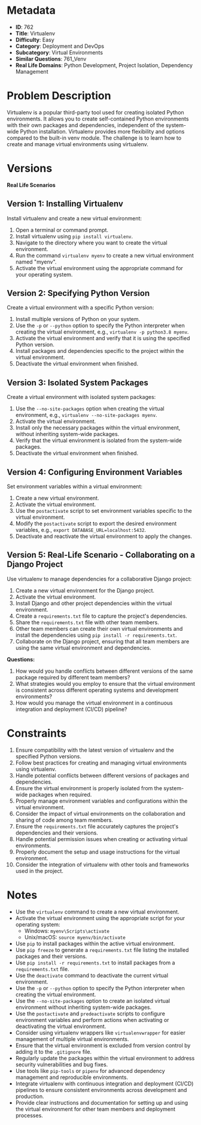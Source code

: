 # Metadata

- **ID**: 762
- **Title**: Virtualenv
- **Difficulty**: Easy
- **Category**: Deployment and DevOps
- **Subcategory**: Virtual Environments
- **Similar Questions**: 761_Venv
- **Real Life Domains**: Python Development, Project Isolation, Dependency Management

# Problem Description

Virtualenv is a popular third-party tool used for creating isolated Python environments. It allows you to create self-contained Python environments with their own packages and dependencies, independent of the system-wide Python installation. Virtualenv provides more flexibility and options compared to the built-in venv module. The challenge is to learn how to create and manage virtual environments using virtualenv.

# Versions

**Real Life Scenarios**

## Version 1: Installing Virtualenv

Install virtualenv and create a new virtual environment:

1. Open a terminal or command prompt.
2. Install virtualenv using `pip install virtualenv`.
3. Navigate to the directory where you want to create the virtual environment.
4. Run the command `virtualenv myenv` to create a new virtual environment named "myenv".
5. Activate the virtual environment using the appropriate command for your operating system.

## Version 2: Specifying Python Version

Create a virtual environment with a specific Python version:

1. Install multiple versions of Python on your system.
2. Use the `-p` or `--python` option to specify the Python interpreter when creating the virtual environment, e.g., `virtualenv -p python3.8 myenv`.
3. Activate the virtual environment and verify that it is using the specified Python version.
4. Install packages and dependencies specific to the project within the virtual environment.
5. Deactivate the virtual environment when finished.

## Version 3: Isolated System Packages

Create a virtual environment with isolated system packages:

1. Use the `--no-site-packages` option when creating the virtual environment, e.g., `virtualenv --no-site-packages myenv`.
2. Activate the virtual environment.
3. Install only the necessary packages within the virtual environment, without inheriting system-wide packages.
4. Verify that the virtual environment is isolated from the system-wide packages.
5. Deactivate the virtual environment when finished.

## Version 4: Configuring Environment Variables

Set environment variables within a virtual environment:

1. Create a new virtual environment.
2. Activate the virtual environment.
3. Use the `postactivate` script to set environment variables specific to the virtual environment.
4. Modify the `postactivate` script to export the desired environment variables, e.g., `export DATABASE_URL=localhost:5432`.
5. Deactivate and reactivate the virtual environment to apply the changes.

## Version 5: Real-Life Scenario - Collaborating on a Django Project

Use virtualenv to manage dependencies for a collaborative Django project:

1. Create a new virtual environment for the Django project.
2. Activate the virtual environment.
3. Install Django and other project dependencies within the virtual environment.
4. Create a `requirements.txt` file to capture the project's dependencies.
5. Share the `requirements.txt` file with other team members.
6. Other team members can create their own virtual environments and install the dependencies using `pip install -r requirements.txt`.
7. Collaborate on the Django project, ensuring that all team members are using the same virtual environment and dependencies.

**Questions:**

1. How would you handle conflicts between different versions of the same package required by different team members?
2. What strategies would you employ to ensure that the virtual environment is consistent across different operating systems and development environments?
3. How would you manage the virtual environment in a continuous integration and deployment (CI/CD) pipeline?

# Constraints

1. Ensure compatibility with the latest version of virtualenv and the specified Python versions.
2. Follow best practices for creating and managing virtual environments using virtualenv.
3. Handle potential conflicts between different versions of packages and dependencies.
4. Ensure the virtual environment is properly isolated from the system-wide packages when required.
5. Properly manage environment variables and configurations within the virtual environment.
6. Consider the impact of virtual environments on the collaboration and sharing of code among team members.
7. Ensure the `requirements.txt` file accurately captures the project's dependencies and their versions.
8. Handle potential permission issues when creating or activating virtual environments.
9. Properly document the setup and usage instructions for the virtual environment.
10. Consider the integration of virtualenv with other tools and frameworks used in the project.

# Notes

- Use the `virtualenv` command to create a new virtual environment.
- Activate the virtual environment using the appropriate script for your operating system:
  - Windows: `myenv\Scripts\activate`
  - Unix/macOS: `source myenv/bin/activate`
- Use `pip` to install packages within the active virtual environment.
- Use `pip freeze` to generate a `requirements.txt` file listing the installed packages and their versions.
- Use `pip install -r requirements.txt` to install packages from a `requirements.txt` file.
- Use the `deactivate` command to deactivate the current virtual environment.
- Use the `-p` or `--python` option to specify the Python interpreter when creating the virtual environment.
- Use the `--no-site-packages` option to create an isolated virtual environment without inheriting system-wide packages.
- Use the `postactivate` and `predeactivate` scripts to configure environment variables and perform actions when activating or deactivating the virtual environment.
- Consider using virtualenv wrappers like `virtualenvwrapper` for easier management of multiple virtual environments.
- Ensure that the virtual environment is excluded from version control by adding it to the `.gitignore` file.
- Regularly update the packages within the virtual environment to address security vulnerabilities and bug fixes.
- Use tools like `pip-tools` or `pipenv` for advanced dependency management and reproducible environments.
- Integrate virtualenv with continuous integration and deployment (CI/CD) pipelines to ensure consistent environments across development and production.
- Provide clear instructions and documentation for setting up and using the virtual environment for other team members and deployment processes.
